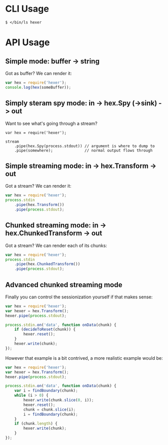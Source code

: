 # CLI Usage

```shell
$ </bin/ls hexer
```

# API Usage

## Simple mode: buffer -> string

Got as buffer? We can render it:

```javascript
var hex = require('hexer');
console.log(hex(someBuffer));
```

## Simply steram spy mode: in -> hex.Spy (->sink) -> out

Want to see what's going through a stream?

```
var hex = require('hexer');

stream
    .pipe(hex.Spy(process.stdout)) // argument is where to dump to
    .pipe(somewhere);              // normal output flows through
```


## Simple streaming mode: in -> hex.Transform -> out

Got a stream? We can render it:

```javascript
var hex = require('hexer');
process.stdin
    .pipe(hex.Transform())
    .pipe(process.stdout);
```

## Chunked streaming mode: in -> hex.ChunkedTransform -> out

Got a stream? We can render each of its chunks:

```javascript
var hex = require('hexer');
process.stdin
    .pipe(hex.ChunkedTransform())
    .pipe(process.stdout);
```

## Advanced chunked streaming mode

Finally you can control the sessionization yourself if that makes sense:

```javascript
var hex = require('hexer');
var hexer = hex.Transform();
hexer.pipe(process.stdout);

process.stdin.on('data', function onData(chunk) {
    if (decideToReset(chunk)) {
        hexer.reset();
    }
    hexer.write(chunk);
});
```

However that example is a bit contrived, a more realistic example would be:

```javascript
var hex = require('hexer');
var hexer = hex.Transform();
hexer.pipe(process.stdout);

process.stdin.on('data', function onData(chunk) {
    var i = findBoundary(chunk);
    while (i > 0) {
        hexer.write(chunk.slice(0, i));
        hexer.reset();
        chunk = chunk.slice(i);
        i = findBoundary(chunk);
    }
    if (chunk.length) {
        hexer.write(chunk);
    }
});
```
